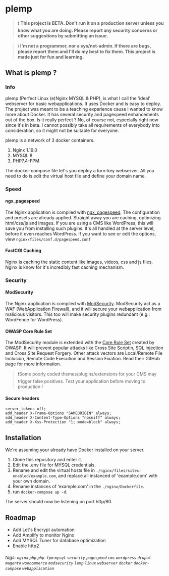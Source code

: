 plemp
===

> :exclamation: **This project is BETA. Don't run it on a production server unless you know what you are doing. Please report any security concerns or other suggestions by submitting an issue.**

> :information_source: **I'm not a programmer, nor a sys/net-admin. If there are bugs, please report them and I'll do my best to fix them. This project is made just for fun and learning.**


## What is plemp ?

### Info

plemp (Perfect Linux (e)Nginx MYSQL & PHP), is what I call the 'ideal' webserver for basic webapplications. It uses Docker and is easy to deploy. The project was meant to be a teaching experience cause I wanted to know more about Docker. It has several security and pagespeed enhancements out of the box. Is it really perfect ? No, of course not, especially right now since it's in beta. I cannot possibly take all requirements of everybody into consideration, so it might not be suitable for everyone.

plemp is a network of 3 docker containers.

1. Nginx 1.19.0
2. MYSQL 8
3. PHP7.4-FPM

The docker-compose file let's you deploy a turn-key webserver. All you need to do is edit the virtual host file and define your domain name.

### Speed
#### ngx_pagespeed
The Nginx application is compiled with [ngx_pagespeed](https://github.com/apache/incubator-pagespeed-ngx). The configuration and presets are already applied. Straight away you are caching, optimizing html/css/js and images. If you are using a CMS like WordPress, this will save you from installing such plugins. It's all handled at the server level, before it even reaches WordPress. If you want to see or edit the options, view `nginx/files/conf.d/pagespeed.conf`

#### FastCGI Caching

Nginx is caching the static content like images, videos, css and js files. Nginx is know for it's incredibly fast caching mechanism.

### Security

#### ModSecurity
The Nginx application is compiled with [ModSecurity](https://github.com/SpiderLabs/ModSecurity). ModSecurity act as a WAF (WebApplication Firewall), and it will secure your webapplication from malicious visitors. This too will make security plugins redundant (e.g.: WordFence for WordPress).

#### OWASP Core Rule Set
The ModSecurity module is extended with the [Core Rule Set](https://github.com/SpiderLabs/owasp-modsecurity-crs/) created by OWASP. It will prevent popular attacks like Cross Site Scriptin, SQL Injection and Cross Site Request Forgery. Other attack vectors are Local/Remote File Inclusion, Remote Code Execution and Session Fixation. Read their GitHub page for more information.

> :exclamation:Some poorly coded themes/plugins/extensions for your CMS may trigger false positives.
Test your application before moving to production !


#### Secure headers

    server_tokens off;
    add_header X-Frame-Options "SAMEORIGIN" always;
    add_header X-Content-Type-Options "nosniff" always;
    add_header X-Xss-Protection "1; mode=block" always;

## Installation
We're assuming your already have Docker installed on your server.

1. Clone this repository and enter it.
2. Edit the .env file for MYSQL credentials.
3. Rename and edit the virtual hosts file in `./nginx/files/sites-enabled/example.com`, and replace all instanced of 'example.com' with your own domain.
4. Rename instances of 'example.com' in the `./nginx/Dockerfile`.
5. run `docker-compose up -d`.

The server should now be listening on port http/80.

## Roadmap

- Add Let's Encrypt automation
- Add Amplify to monitor Nginx
- Add MYSQL Tuner for database optimization
- Enable http2

###### tags: `nginx` `php` `php-fpm` `mysql` `security` `pagespeed` `cms` `wordpress` `drupal` `magento` `woocommerce` `modsecurity` `lemp` `linux` `webserver` `docker` `docker-compose` `webapplication`
